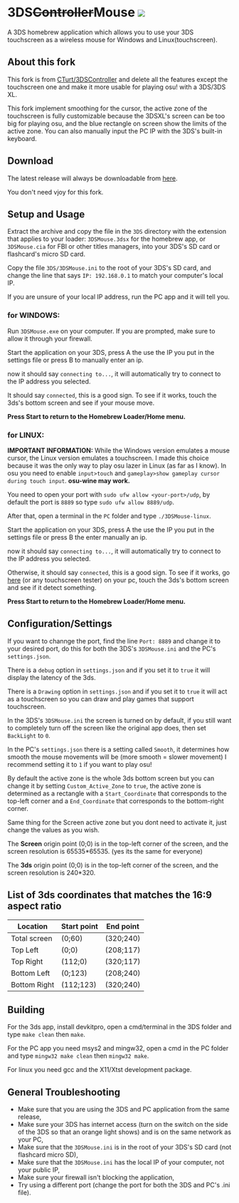 3DS~~Controller~~Mouse ![](/3DS/cxi/icon48x48.png?raw=true)
===
A 3DS homebrew application which allows you to use your 3DS touchscreen as a wireless mouse for Windows and Linux(touchscreen).

## About this fork
This fork is from [CTurt/3DSController](https://github.com/CTurt/3DSController) and delete all the features except the touchscreen one and make it more usable for playing osu! with a 3DS/3DS XL.

This fork implement smoothing for the cursor,
the active zone of the touchscreen is fully customizable because the 3DSXL's screen can be too big for playing osu, and the blue rectangle on screen show the limits of the active zone.
You can also manually input the PC IP with the 3DS's built-in keyboard.

## Download
The latest release will always be downloadable from [here](https://github.com/JoLiLolpro/3DSController/releases).

You don't need vjoy for this fork.

## Setup and Usage
Extract the archive and copy the file in the `3DS` directory with the extension that applies to your loader: `3DSMouse.3dsx` for the homebrew app, or `3DSMouse.cia` for FBI or other titles managers, into your 3DS's SD card or flashcard's micro SD card.

Copy the file `3DS/3DSMouse.ini` to the root of your 3DS's SD card, and change the line that says `IP: 192.168.0.1` to match your computer's local IP.

If you are unsure of your local IP address, run the PC app and it will tell you.

### for WINDOWS:

Run `3DSMouse.exe` on your computer. If you are prompted, make sure to allow it through your firewall.

Start the application on your 3DS, press A the use the IP you put in the settings file or press B to manually enter an ip.

now it should say `connecting to...`, it will automatically try to connect to the IP address you selected.

It should say `connected`, this is a good sign. To see if it works, touch the 3ds's bottom screen and see if your mouse move.

**Press Start to return to the Homebrew Loader/Home menu.**

### for LINUX:

**IMPORTANT INFORMATION:** While the Windows version emulates a mouse cursor, the Linux version emulates a touchscreen. I made this choice because it was the only way to play osu lazer in Linux (as far as I know). In osu you need to enable `input>touch` and `gameplay>show gameplay cursor during touch input`. **osu-wine may work.**

You need to open your port with `sudo ufw allow <your-port>/udp`, by default the port is `8889` so type `sudo ufw allow 8889/udp`.

After that, open a terminal in the `PC` folder and type `./3DSMouse-linux`.

Start the application on your 3DS, press A the use the IP you put in the settings file or press B the enter manually an ip.

now it should say `connecting to...`, it will automatically try to connect to the IP address you selected.

Otherwise, it should say `connected`, this is a good sign. To see if it works, go [here](https://www.touchscreentest.com/) (or any touchscreen tester) on your pc, touch the 3ds's bottom screen and see if it detect something.

**Press Start to return to the Homebrew Loader/Home menu.**

## Configuration/Settings
If you want to channge the port, find the line `Port: 8889` and change it to your desired port, do this for both the 3DS's `3DSMouse.ini` and the PC's `settings.json`.

There is a `debug` option in `settings.json` and if you set it to `true` it will display the latency of the 3ds.

There is a `Drawing` option in `settings.json` and if you set it to `true` it will act as a touchscreen so you can draw and play games that support touchscreen.

In the 3DS's `3DSMouse.ini` the screen is turned on by default, if you still want to completely turn off the screen like the original app does, then set `BackLight` to `0`.

In the PC's `settings.json` there is a setting called `Smooth`, it determines how smooth the mouse movements will be (more smooth = slower movement) I recommend setting it to `1` if you want to play osu!

By default the active zone is the whole 3ds bottom screen but you can change it by setting `Custom_Active_Zone` to `true`, the active zone is determined as a rectangle with a `Start_Coordinate` that corresponds to the top-left corner and a `End_Coordinate` that corresponds to the bottom-right corner.

Same thing for the Screen active zone but you dont need to activate it, just change the values as you wish.

The **Screen** origin point (0;0) is in the top-left corner of the screen, and the screen resolution is 65535*65535. (yes its the same for everyone)

The **3ds** origin point (0;0) is in the top-left corner of the screen, and the screen resolution is 240*320.

## List of 3ds coordinates that matches the 16:9 aspect ratio

| **Location**| **Start point** | **End point** |
| ----------  | --------------- | ------------- |
|Total screen |     (0;60)      |   (320;240)   |
|Top Left     |     (0;0)       |   (208;117)   |
|Top Right    |     (112;0)     |   (320;117)   |
|Bottom Left  |     (0;123)     |   (208;240)   |
|Bottom Right |     (112;123)   |   (320;240)   |

## Building
For the 3ds app, install devkitpro, open a cmd/terminal in the 3DS folder and type `make clean` then `make`.

For the PC app you need msys2 and mingw32, open a cmd in the PC folder and type `mingw32 make clean` then `mingw32 make`.

For linux you need gcc and the X11/Xtst development package.

## General Troubleshooting
- Make sure that you are using the 3DS and PC application from the same release,
- Make sure your 3DS has internet access (turn on the switch on the side of the 3DS so that an orange light shows) and is on the same network as your PC,
- Make sure that the `3DSMouse.ini` is in the root of your 3DS's SD card (not flashcard micro SD),
- Make sure that the `3DSMouse.ini` has the local IP of your computer, not your public IP,
- Make sure your firewall isn't blocking the application,
- Try using a different port (change the port for both the 3DS and PC's .ini file).
